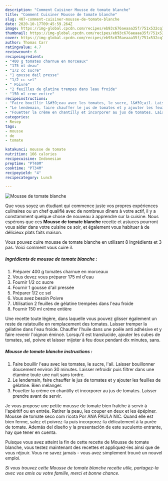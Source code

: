 ```yaml
---
description: "Comment Cuisiner Mousse de tomate blanche"
title: "Comment Cuisiner Mousse de tomate blanche"
slug: 407-comment-cuisiner-mousse-de-tomate-blanche
date: 2020-10-17T09:45:59.264Z
image: https://img-global.cpcdn.com/recipes/eb93c676aeaaa35f/751x532cq70/mousse-de-tomate-blanche-photo-principale-de-la-recette.jpg
thumbnail: https://img-global.cpcdn.com/recipes/eb93c676aeaaa35f/751x532cq70/mousse-de-tomate-blanche-photo-principale-de-la-recette.jpg
cover: https://img-global.cpcdn.com/recipes/eb93c676aeaaa35f/751x532cq70/mousse-de-tomate-blanche-photo-principale-de-la-recette.jpg
author: Thomas Carr
ratingvalue: 4.7
reviewcount: 6
recipeingredient:
- "400 g tomates charnue en morceaux"
- "175 ml deau"
- "1/2 cc sucre"
- "1 gousse dail presse"
- "1/2 cc sel"
- " Poivre"
- "2 feuilles de glatine trempes dans leau froide"
- "150 ml crme entire"
recipeinstructions:
- "Faire bouillir l&#39;eau avec les tomates, le sucre, l&#39;ail. Laisser bouillonner doucement environ 30 minutes. Laisser refroidir puis filtrer dans une étamine toute une nuit sans tordre."
- "Le lendemain, faire chauffer le jus de tomates et y ajouter les feuilles de gélatine. Bien mélanger."
- "Fouetter la crème en chantilly et incorporer au jus de tomates. Laisser prendre avant de servir."
categories:
- Resep
tags:
- mousse
- de
- tomate

katakunci: mousse de tomate 
nutrition: 166 calories
recipecuisine: Indonesian
preptime: "PT40M"
cooktime: "PT34M"
recipeyield: "4"
recipecategory: Lunch

---
```



![Mousse de tomate blanche](https://img-global.cpcdn.com/recipes/eb93c676aeaaa35f/751x532cq70/mousse-de-tomate-blanche-photo-principale-de-la-recette.jpg)

Que vous soyez un étudiant qui commence juste vos propres expériences culinaires ou un chef qualifié avec de nombreux dîners à votre actif, il y a constamment quelque chose de nouveau à apprendre sur la cuisine. Nous espérons que ces <strong> Mousse de tomate blanche </strong> recette et astuces pourront vous aider dans votre cuisine ce soir, et également vous habituer à de délicieux plats faits maison.

<!--inarticleads1-->

Vous pouvez cuire mousse de tomate blanche en utilisant 8 Ingrédients et 3 pas. Voici comment vous cuire il.

##### Ingrédients de mousse de tomate blanche :

1. Préparer 400 g tomates charnue en morceaux
1. Vous devez vous préparer 175 ml d&#39;eau
1. Fournir 1/2 cc sucre
1. Fournir 1 gousse d&#39;ail pressée
1. Préparer 1/2 cc sel
1. Vous avez besoin  Poivre
1. Utilisation 2 feuilles de gélatine trempées dans l&#39;eau froide
1. Fournir 150 ml crème entière


Une recette toute légère, dans laquelle vous pouvez glisser également un reste de ratatouille en remplacement des tomates. Laisser tremper la gélatine dans l&#39;eau froide. Chauffer l&#39;huile dans une poêle anti adhésive et y faire revenir l&#39;oignon émincé. Lorsqu&#39;il est translucide, ajouter les cubes de tomates, sel, poivre et laisser mijoter à feu doux pendant dix minutes, sans. 

<!--inarticleads2-->

##### Mousse de tomate blanche instructions :

1. Faire bouillir l&#39;eau avec les tomates, le sucre, l&#39;ail. Laisser bouillonner doucement environ 30 minutes. Laisser refroidir puis filtrer dans une étamine toute une nuit sans tordre.
1. Le lendemain, faire chauffer le jus de tomates et y ajouter les feuilles de gélatine. Bien mélanger.
1. Fouetter la crème en chantilly et incorporer au jus de tomates. Laisser prendre avant de servir.


Je vous propose une petite mousse de tomate bien fraîche à servir à l&#39;apéritif ou en entrée. Retirer la peau, les couper en deux et les épépiner. Mousse de tomate seco com ricota Por ANA PAULA NIC. Quand elle est bien ferme, salez et poivrez-la puis incorporez-la délicatement à la purée de tomate. Además del diseño y la presentación de este suculento entrante, hay que tener en cuenta. 

<!--inarticleads1-->

<p>
Puisque vous avez atteint la fin de cette recette de Mousse de tomate blanche, vous testez maintenant des recettes et appliquez-les ainsi que de vous réjouir. Vous ne savez jamais - vous avez simplement trouvé un nouvel emploi.
</p>

<p>
<i>Si vous trouvez cette Mousse de tomate blanche recette utile, partagez-la avec vos amis ou votre famille, merci et bonne chance.</i>
</p>
